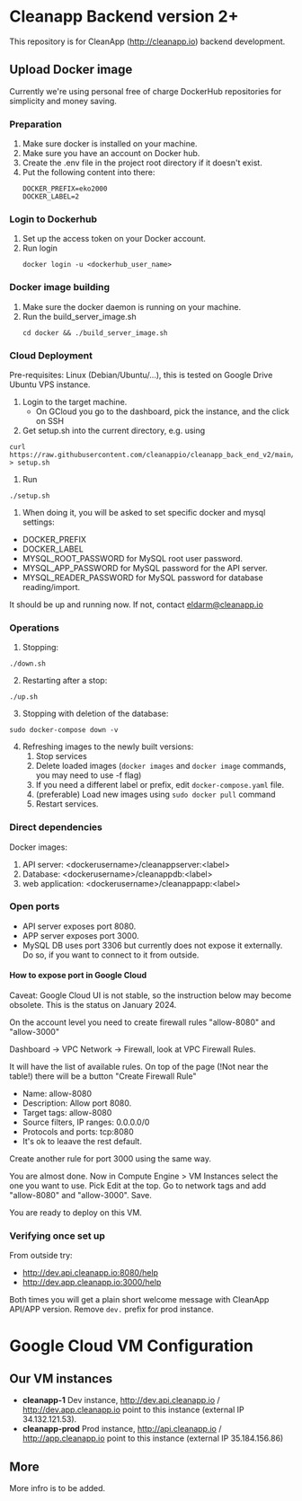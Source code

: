 # Cleanapp Backend version 2+

This repository is for CleanApp (http://cleanapp.io) backend development.

## Upload Docker image

Currently we're using personal free of charge DockerHub repositories for simplicity and money saving.

### Preparation
1.  Make sure docker is installed on your machine.
1.  Make sure you have an account on Docker hub.
1.  Create the .env file in the project root directory if it doesn't exist.
1.  Put the following content into there:
    ```
    DOCKER_PREFIX=eko2000
    DOCKER_LABEL=2
    ```

### Login to Dockerhub
1.  Set up the access token on your Docker account.
1.  Run login
    ```
    docker login -u <dockerhub_user_name>
    ```

### Docker image building
1.  Make sure the docker daemon is running on your machine.
1.  Run the build_server_image.sh
    ```
    cd docker && ./build_server_image.sh
    ```

### Cloud Deployment

Pre-requisites: Linux (Debian/Ubuntu/...), this is tested on Google Drive Ubuntu VPS instance.

1. Login to the target machine.
   * On GCloud you go to the dashboard, pick the instance, and the click on SSH
1. Get setup.sh into the current directory, e.g. using
```shell
curl https://raw.githubusercontent.com/cleanappio/cleanapp_back_end_v2/main/setup/setup.sh > setup.sh
```
1. Run
```
./setup.sh
```
1. When doing it, you will be asked to set specific docker and mysql settings:

* DOCKER_PREFIX
* DOCKER_LABEL
* MYSQL_ROOT_PASSWORD for MySQL root user password.
* MYSQL_APP_PASSWORD for MySQL password for the API server.
* MYSQL_READER_PASSWORD for MySQL password for database reading/import.

It should be up and running now. If not, contact eldarm@cleanapp.io

### Operations

1. Stopping:
```
./down.sh
```
2. Restarting after a stop:
```
./up.sh
```
3. Stopping with deletion of the database:
```
sudo docker-compose down -v
```
4. Refreshing images to the newly built versions:
    1. Stop services
    2. Delete loaded images (```docker images``` and ```docker image``` commands, you may need to use -f flag)
    3. If you need a different label or prefix, edit ```docker-compose.yaml``` file.
    4. (preferable) Load new images using ```sudo docker pull``` command
    5. Restart services.

### Direct dependencies

Docker images:
1. API server: &lt;dockerusername&gt;/cleanappserver:&lt;label&gt;
2. Database: &lt;dockerusername&gt;/cleanappdb:&lt;label&gt;
3. web application: &lt;dockerusername&gt;/cleanappapp:&lt;label&gt;

### Open ports

* API server exposes port 8080.
* APP server exposes port 3000.
* MySQL DB uses port 3306 but currently does not expose it externally. Do so,
if you want to connect to it from outside.

#### How to expose port in Google Cloud

Caveat: Google Cloud UI is not stable, so the instruction below may become obsolete. This is the status on January 2024.

On the account level you need to create firewall rules "allow-8080" and "allow-3000"

Dashboard -> VPC Network -> Firewall, look at VPC Firewall Rules.

It will have the list of available rules.
On top of the page (!Not near the table!) there will be a button "Create Firewall Rule"

- Name: allow-8080
- Description: Allow port 8080.
- Target tags: allow-8080
- Source filters, IP ranges: 0.0.0.0/0
- Protocols and ports: tcp:8080
- It's ok to leaave the rest default.

Create another rule for port 3000 using the same way.

You are almost done. Now in Compute Engine > VM Instances select the one you want to use. Pick Edit at the top. Go to network tags and add "allow-8080" and "allow-3000". Save. 

You are ready to deploy on this VM.

### Verifying once set up

From outside try:
- http://dev.api.cleanapp.io:8080/help
- http://dev.app.cleanapp.io:3000/help

Both times you will get a plain short welcome message with CleanApp API/APP version. Remove ```dev.``` prefix for prod instance.

# Google Cloud VM Configuration

## Our VM instances

* **cleanapp-1** Dev instance, http://dev.api.cleanapp.io / http://dev.app.cleanapp.io point to this instance (external IP 34.132.121.53).
* **cleanapp-prod** Prod instance, http://api.cleanapp.io / http://app.cleanapp.io point to this instance (external IP 35.184.156.86)

## More

More infro is to be added.

